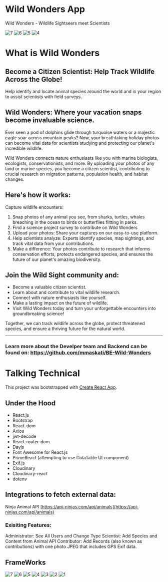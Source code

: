 # Wild Wonders App
Wild Wonders - Wildlife Sightseers meet Scientists

![7](https://github.com/mmaskati/FE-Wild-Wonders/assets/814205/6fdd7f1e-0eb5-4749-ad38-390b3b14b513)
![6](https://github.com/mmaskati/FE-Wild-Wonders/assets/814205/a24fc157-d6a5-465f-ac98-a3fd6ae47e35)
![5](https://github.com/mmaskati/FE-Wild-Wonders/assets/814205/cdd1c29b-d80c-4b02-89ca-c94171da5256)
![4](https://github.com/mmaskati/FE-Wild-Wonders/assets/814205/f09e3bfb-76f7-4d3b-b256-ae3f2fdc273a)

# What is Wild Wonders

## Become a Citizen Scientist: Help Track Wildlife Across the Globe!

Help identify and locate animal species around the world and in your region to assist scientists with field surveys.

## Wild Wonders: Where your vacation snaps become invaluable science.

Ever seen a pod of dolphins glide through turquoise waters or a majestic eagle soar across mountain peaks? Now, your breathtaking holiday photos can become vital data for scientists studying and protecting our planet's incredible wildlife.

Wild Wonders connects nature enthusiasts like you with marine biologists, ecologists, conservationists, and more. By uploading your photos of any land or marine species, you become a citizen scientist, contributing to crucial research on migration patterns, population health, and habitat changes.

## Here's how it works:

Capture wildlife encounters: 
1. Snap photos of any animal you see, from sharks, turtles, whales breaching in the ocean to birds or butterflies flitting in parks.
2. Find a science project survey to contribute on Wild Wonders
3. Upload your photos: Share your captures on our easy-to-use platform.
4. Help scientists analyze: Experts identify species, map sightings, and track vital data from your contributions.
5. Make a difference: Your photos contribute to research that informs conservation efforts, protects endangered species, and ensures the future of our planet's amazing biodiversity.

## Join the Wild Sight community and:

- Become a valuable citizen scientist.
- Learn about and contribute to vital wildlife research.
- Connect with nature enthusiasts like yourself.
- Make a lasting impact on the future of wildlife.
- Visit Wild Wonders today and turn your unforgettable encounters into groundbreaking science!

Together, we can track wildlife across the globe, protect threatened species, and ensure a thriving future for the natural world.


---------------------------------------------------------------

### Learn more about the Develper team and Backend can be found on: https://github.com/mmaskati/BE-Wild-Wonders

# Talking Technical

This project was bootstrapped with [Create React App](https://github.com/facebook/create-react-app).

## Under the Hood

- React.js
- Bootstrap
- React-dom
- Axios
- jwt-decode
- React-router-dom
- Dayjs
- Font Awesome for React.js
- PrimeReact (attempting to use DataTable UI component)
- Exif.js
- Cloudinary
- Cloudinary-react
- dotenv

## Integrations to fetch external data:

Ninja Animal API
[https://api-ninjas.com/api/animals](https://api-ninjas.com/api/animals)

### Exisiting Features:

Administrator: See All Users and Change Type
Scientist: Add Species and Content from Animal API
Contributor: Add Records (also known as contributions) with one photo JPEG that includes GPS Exif data.

## FrameWorks 

![7](https://res.cloudinary.com/dg7fvab8r/image/upload/v1704297367/Untitled_7_yogzf3.png)
![6](https://res.cloudinary.com/dg7fvab8r/image/upload/v1704297945/Untitled_pjnwzp.png)
![5](https://res.cloudinary.com/dg7fvab8r/image/upload/v1704297947/Untitled_6_qim8t6.png)
![4](https://res.cloudinary.com/dg7fvab8r/image/upload/v1704297947/Untitled_5_bu2ymh.png)
![3](https://res.cloudinary.com/dg7fvab8r/image/upload/v1704297946/Untitled_3_we5cbk.png)
![2](https://res.cloudinary.com/dg7fvab8r/image/upload/v1704297946/Untitled_4_nzfltc.png)
![1](https://res.cloudinary.com/dg7fvab8r/image/upload/v1704297946/Untitled_2_nlu6dd.png)
